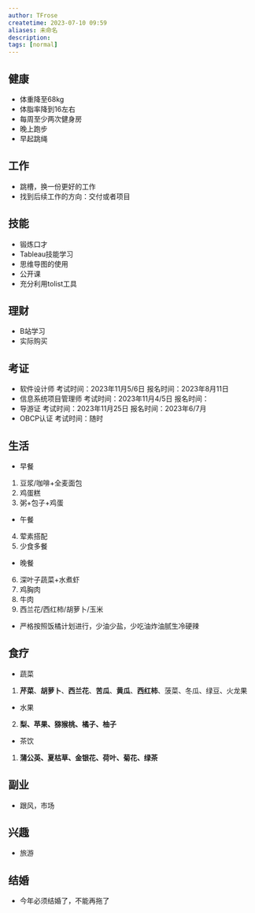 ```yaml
---
author: TFrose
createtime: 2023-07-10 09:59
aliases: 未命名
description:
tags: [normal]
---
```


## 健康
- 体重降至68kg
- 体脂率降到16左右
- 每周至少两次健身房
- 晚上跑步
- 早起跳绳

## 工作
- 跳槽，换一份更好的工作
- 找到后续工作的方向：交付或者项目

## 技能
- 锻炼口才
- Tableau技能学习
- 思维导图的使用
- 公开课
- 充分利用tolist工具

## 理财
- B站学习
- 实际购买

## 考证
- 软件设计师                  考试时间：2023年11月5/6日           报名时间：2023年8月11日
- 信息系统项目管理师    考试时间：2023年11月4/5日           报名时间：
- 导游证                          考试时间：2023年11月25日            报名时间：2023年6/7月
- OBCP认证                     考试时间：随时

## 生活
- 早餐
1. 豆浆/咖啡+全麦面包
2. 鸡蛋糕
3. 粥+包子+鸡蛋
- 午餐
4. 荤素搭配
5. 少食多餐
- 晚餐
6. 深叶子蔬菜+水煮虾
7. 鸡胸肉
8. 牛肉
9. 西兰花/西红柿/胡萝卜/玉米
- 严格按照饭橘计划进行，少油少盐，少吃油炸油腻生冷硬辣

## 食疗
- 蔬菜
1. **芹菜**、**胡萝卜**、**西兰花**、**苦瓜**、**黄瓜**、**西红柿**、菠菜、冬瓜、绿豆、火龙果
- 水果
2. **梨、苹果、猕猴桃、橘子、柚子**
- 茶饮
1. **蒲公英、夏枯草、金银花、荷叶、菊花、绿茶**
## 副业
- 跟风，市场

## 兴趣
- 旅游

## 结婚
- 今年必须结婚了，不能再拖了